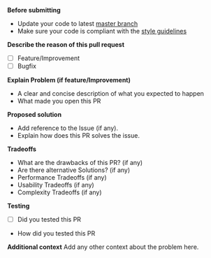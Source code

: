 **Before submitting**

- Update your code to latest [master branch](https://github.com/BoundaryStudio/Fluid/tree/master)
- Make sure your code is compliant with the [style guidelines](https://codeguide.co)

**Describe the reason of this pull request**

- [ ] Feature/Improvement
- [ ] Bugfix

**Explain Problem (if feature/Improvement)**

- A clear and concise description of what you expected to happen
- What made you open this PR

**Proposed solution**

- Add reference to the Issue (if any).
- Explain how does this PR solves the issue.

**Tradeoffs**

- What are the drawbacks of this PR? (if any)
- Are there alternative Solutions? (if any)
- Performance Tradeoffs (if any)
- Usability Tradeoffs (if any)
- Complexity Tradeoffs (if any)

**Testing**

- [ ] Did you tested this PR
- How did you tested this PR

**Additional context**
Add any other context about the problem here.
